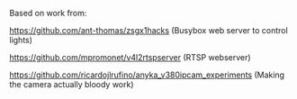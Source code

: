 Based on work from:

https://github.com/ant-thomas/zsgx1hacks (Busybox web server to control lights)

https://github.com/mpromonet/v4l2rtspserver (RTSP webserver)

https://github.com/ricardojlrufino/anyka_v380ipcam_experiments (Making the camera actually bloody work)